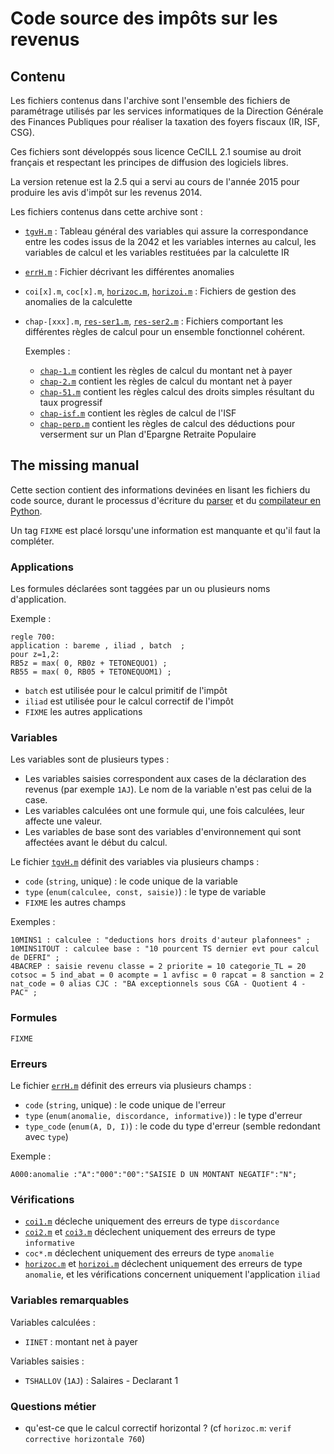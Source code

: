 # Code source des impôts sur les revenus

## Contenu

Les fichiers contenus dans l'archive sont l'ensemble des fichiers de paramétrage utilisés par les services informatiques de la Direction Générale des Finances Publiques pour réaliser la taxation des foyers fiscaux (IR, ISF, CSG).

Ces fichiers sont développés sous licence CeCILL 2.1 soumise au droit français et respectant les principes de diffusion des logiciels libres.

La version retenue est la 2.5 qui a servi au cours de l'année 2015 pour produire les avis d'impôt sur les revenus 2014.

Les fichiers contenus dans cette archive sont :

- [`tgvH.m`](src/tgvH.m) : Tableau général des variables qui assure la correspondance entre les codes issus de la 2042 et les variables internes au calcul, les variables de calcul et les variables restituées par la calculette IR
- [`errH.m`](src/errH.m) : Fichier décrivant les différentes anomalies
- `coi[x].m`, `coc[x].m`, [`horizoc.m`](src/horizoc.m), [`horizoi.m`](src/horizoi.m) : Fichiers de gestion des anomalies de la calculette
- `chap-[xxx].m`, [`res-ser1.m`](src/res-ser1.m), [`res-ser2.m`](src/res-ser2.m) : Fichiers comportant les différentes règles de calcul pour un ensemble fonctionnel cohérent.

  Exemples :
  - [`chap-1.m`](src/chap-1.m) contient les règles de calcul du montant net à payer
  - [`chap-2.m`](src/chap-2.m) contient les règles de calcul du montant net à payer
  - [`chap-51.m`](src/chap-51.m) contient les règles calcul des droits simples résultant du taux progressif
  - [`chap-isf.m`](src/chap-isf.m) contient les règles de calcul de l'ISF
  - [`chap-perp.m`](src/chap-perp.m) contient les règles de calcul des déductions pour verserment sur un Plan d'Epargne Retraite Populaire

## The missing manual

Cette section contient des informations devinées en lisant les fichiers du code source, durant le processus d'écriture du [parser](https://git.framasoft.org/openfisca/m-language-parser) et du [compilateur en Python](https://git.framasoft.org/openfisca/calculateur-impots-python).

Un tag `FIXME` est placé lorsqu'une information est manquante et qu'il faut la compléter.

### Applications

Les formules déclarées sont taggées par un ou plusieurs noms d'application.

Exemple :

```impots-m
regle 700:
application : bareme , iliad , batch  ;
pour z=1,2:
RB5z = max( 0, RB0z + TETONEQUO1) ;
RB55 = max( 0, RB05 + TETONEQUOM1) ;
```

- `batch` est utilisée pour le calcul primitif de l'impôt
- `iliad` est utilisée pour le calcul correctif de l'impôt
- `FIXME` les autres applications

### Variables

Les variables sont de plusieurs types :

- Les variables saisies correspondent aux cases de la déclaration des revenus (par exemple `1AJ`).
  Le nom de la variable n'est pas celui de la case.
- Les variables calculées ont une formule qui, une fois calculées, leur affecte une valeur.
- Les variables de base sont des variables d'environnement qui sont affectées avant le début du calcul.

Le fichier [`tgvH.m`](src/tgvH.m) définit des variables via plusieurs champs :

- `code` (`string`, unique) : le code unique de la variable
- `type` (`enum(calculee, const, saisie)`) : le type de variable
- `FIXME` les autres champs

Exemples :

```impots-m
10MINS1 : calculee : "deductions hors droits d'auteur plafonnees" ;
10MINS1TOUT : calculee base : "10 pourcent TS dernier evt pour calcul de DEFRI" ;
4BACREP : saisie revenu classe = 2 priorite = 10 categorie_TL = 20 cotsoc = 5 ind_abat = 0 acompte = 1 avfisc = 0 rapcat = 8 sanction = 2 nat_code = 0 alias CJC : "BA exceptionnels sous CGA - Quotient 4 - PAC" ;
```

### Formules

`FIXME`

### Erreurs

Le fichier [`errH.m`](src/errH.m) définit des erreurs via plusieurs champs :

- `code` (`string`, unique) : le code unique de l'erreur
- `type` (`enum(anomalie, discordance, informative)`) : le type d'erreur
- `type_code` (`enum(A, D, I)`) : le code du type d'erreur (semble redondant avec `type`)


Exemple :

```impots-m
A000:anomalie :"A":"000":"00":"SAISIE D UN MONTANT NEGATIF":"N";
```

### Vérifications

- [`coi1.m`](src/coi1.m) décleche uniquement des erreurs de type `discordance`
- [`coi2.m`](src/coi2.m) et [`coi3.m`](src/coi3.m) déclechent uniquement des erreurs de type `informative`
- `coc*.m` déclechent uniquement des erreurs de type `anomalie`
- [`horizoc.m`](src/horizoc.m) et [`horizoi.m`](src/horizoi.m) déclechent uniquement des erreurs de type `anomalie`, et les vérifications concernent uniquement l'application `iliad`

### Variables remarquables

Variables calculées :

- `IINET` : montant net à payer

Variables saisies :

- `TSHALLOV` (`1AJ`) : Salaires - Declarant 1

### Questions métier

- qu'est-ce que le calcul correctif horizontal ? (cf `horizoc.m`: `verif corrective horizontale 760`)
